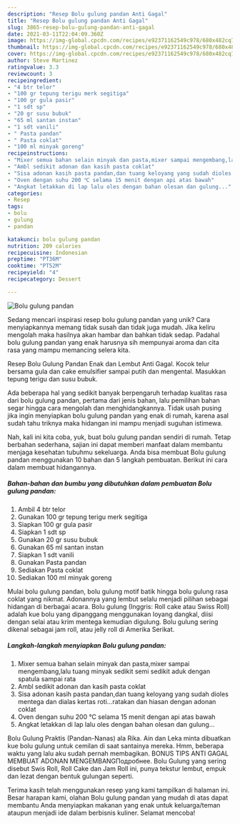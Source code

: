 ```yaml
---
description: "Resep Bolu gulung pandan Anti Gagal"
title: "Resep Bolu gulung pandan Anti Gagal"
slug: 3865-resep-bolu-gulung-pandan-anti-gagal
date: 2021-03-11T22:04:09.360Z
image: https://img-global.cpcdn.com/recipes/e92371162549c978/680x482cq70/bolu-gulung-pandan-foto-resep-utama.jpg
thumbnail: https://img-global.cpcdn.com/recipes/e92371162549c978/680x482cq70/bolu-gulung-pandan-foto-resep-utama.jpg
cover: https://img-global.cpcdn.com/recipes/e92371162549c978/680x482cq70/bolu-gulung-pandan-foto-resep-utama.jpg
author: Steve Martinez
ratingvalue: 3.3
reviewcount: 3
recipeingredient:
- "4 btr telor"
- "100 gr tepung terigu merk segitiga"
- "100 gr gula pasir"
- "1 sdt sp"
- "20 gr susu bubuk"
- "65 ml santan instan"
- "1 sdt vanili"
- " Pasta pandan"
- " Pasta coklat"
- "100 ml minyak goreng"
recipeinstructions:
- "Mixer semua bahan selain minyak dan pasta,mixer sampai mengembang,lalu tuang minyak sedikit semi sedikit aduk dengan spatula sampai rata"
- "Ambl sedikit adonan dan kasih pasta coklat"
- "Sisa adonan kasih pasta pandan,dan tuang keloyang yang sudah dioles mentega dan dialas kertas roti...ratakan dan hiasan dengan adonan coklat"
- "Oven dengan suhu 200 ℃ selama 15 menit dengan api atas bawah"
- "Angkat letakkan di lap lalu oles dengan bahan olesan dan gulung..."
categories:
- Resep
tags:
- bolu
- gulung
- pandan

katakunci: bolu gulung pandan 
nutrition: 209 calories
recipecuisine: Indonesian
preptime: "PT36M"
cooktime: "PT52M"
recipeyield: "4"
recipecategory: Dessert

---
```



![Bolu gulung pandan](https://img-global.cpcdn.com/recipes/e92371162549c978/680x482cq70/bolu-gulung-pandan-foto-resep-utama.jpg)

Sedang mencari inspirasi resep bolu gulung pandan yang unik? Cara menyiapkannya memang tidak susah dan tidak juga mudah. Jika keliru mengolah maka hasilnya akan hambar dan bahkan tidak sedap. Padahal bolu gulung pandan yang enak harusnya sih mempunyai aroma dan cita rasa yang mampu memancing selera kita.

Resep Bolu Gulung Pandan Enak dan Lembut Anti Gagal. Kocok telur bersama gula dan cake emulsifier sampai putih dan mengental. Masukkan tepung terigu dan susu bubuk.

Ada beberapa hal yang sedikit banyak berpengaruh terhadap kualitas rasa dari bolu gulung pandan, pertama dari jenis bahan, lalu pemilihan bahan segar hingga cara mengolah dan menghidangkannya. Tidak usah pusing jika ingin menyiapkan bolu gulung pandan yang enak di rumah, karena asal sudah tahu triknya maka hidangan ini mampu menjadi suguhan istimewa.


Nah, kali ini kita coba, yuk, buat bolu gulung pandan sendiri di rumah. Tetap berbahan sederhana, sajian ini dapat memberi manfaat dalam membantu menjaga kesehatan tubuhmu sekeluarga. Anda bisa membuat Bolu gulung pandan menggunakan 10 bahan dan 5 langkah pembuatan. Berikut ini cara dalam membuat hidangannya.

<!--inarticleads1-->

##### Bahan-bahan dan bumbu yang dibutuhkan dalam pembuatan Bolu gulung pandan:

1. Ambil 4 btr telor
1. Gunakan 100 gr tepung terigu merk segitiga
1. Siapkan 100 gr gula pasir
1. Siapkan 1 sdt sp
1. Gunakan 20 gr susu bubuk
1. Gunakan 65 ml santan instan
1. Siapkan 1 sdt vanili
1. Gunakan  Pasta pandan
1. Sediakan  Pasta coklat
1. Sediakan 100 ml minyak goreng


Mulai bolu gulung pandan, bolu gulung motif batik hingga bolu gulung rasa coklat yang nikmat. Adonannya yang lembut selalu menjadi pilihan sebagai hidangan di berbagai acara. Bolu gulung (Inggris: Roll cake atau Swiss Roll) adalah kue bolu yang dipanggang menggunakan loyang dangkal, diisi dengan selai atau krim mentega kemudian digulung. Bolu gulung sering dikenal sebagai jam roll, atau jelly roll di Amerika Serikat. 

<!--inarticleads2-->

##### Langkah-langkah menyiapkan Bolu gulung pandan:

1. Mixer semua bahan selain minyak dan pasta,mixer sampai mengembang,lalu tuang minyak sedikit semi sedikit aduk dengan spatula sampai rata
1. Ambl sedikit adonan dan kasih pasta coklat
1. Sisa adonan kasih pasta pandan,dan tuang keloyang yang sudah dioles mentega dan dialas kertas roti...ratakan dan hiasan dengan adonan coklat
1. Oven dengan suhu 200 ℃ selama 15 menit dengan api atas bawah
1. Angkat letakkan di lap lalu oles dengan bahan olesan dan gulung...


Bolu Gulung Praktis (Pandan-Nanas) ala Rika. Ain dan Leka minta dibuatkan kue bolu gulung untuk cemilan di saat santainya mereka. Hmm, beberapa waktu yang lalu aku sudah pernah membagikan. BONUS TIPS ANTI GAGAL MEMBUAT ADONAN MENGEMBANGПодробнее. Bolu Gulung yang sering disebut Swis Roll, Roll Cake dan Jam Roll ini, punya tekstur lembut, empuk dan lezat dengan bentuk gulungan seperti. 

Terima kasih telah menggunakan resep yang kami tampilkan di halaman ini. Besar harapan kami, olahan Bolu gulung pandan yang mudah di atas dapat membantu Anda menyiapkan makanan yang enak untuk keluarga/teman ataupun menjadi ide dalam berbisnis kuliner. Selamat mencoba!
